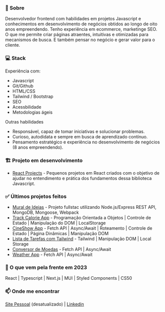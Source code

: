 ### 👋 Sobre 

Desenvolvedor frontend com habilidades em projetos Javascript e conhecimentos em desenvolvimento de negócios obtidos ao longo de oito anos empreendendo. Tenho experiência em ecommerce, marketinge SEO. O que me permite criar páginas atraentes, intuitivas e otimizadas para mecanismos de busca. E também pensar no negócio e gerar valor para o cliente. 

### 💻 Stack
Experiência com:
- Javascript 
- Git/Github
- HTML/CSS
- Tailwind / Bootstrap
- SEO
- Acessbilidade
- Metodologias ágeis

Outras habilidades
- Responsável, capaz de tomar iniciativas e solucionar problemas.
- Curioso, autodidata e sempre em busca de aprendizado contínuo.
- Pensamento estratégico e experiência no desenvolvimento de negócios (8 anos empreendendo).

### 🏗️ Projeto em desenvolvimento
- [React Projects](https://github.com/aecio-neto/react-projects) - Pequenos projetos em React criados com o objetivo de ajudar no entendimento e prática dos fundamentos dessa biblioteca Javascript.

### ✅ Últimos projetos feitos
- [Mural de Ideias](https://github.com/aecio-neto/reflection-board) - Projeto fullstac utilizando Node.js/Express REST API, MongoDB, Mongoose, Webpack
- [Track Calorie App](https://github.com/aecio-neto/Portfolio/tree/main/4%20-%20advanced/04%20-%20tracalorie_app) - Programação Orientada a Objetos | Controle de Estado | Manipulação do DOM | LocalStorage
- [CineShow App](https://github.com/aecio-neto/Portfolio/tree/main/4%20-%20advanced/03%20-%20cineShow%20app) - Fetch API | Async/Await | Roteamento | Controle de Estado | Página Dinâmicas | Manipulação DOM
- [Lista de Tarefas com Tailwind](https://github.com/aecio-neto/Portfolio/tree/main/3%20-%20intermediate/03%20-%20To-do%20List%202.0) - Tailwind | Manipulação DOM | Local Storage
- [Conversor de Moedas](https://github.com/aecio-neto/Portfolio/tree/main/4%20-%20advanced/02%20-%20Conversor%20de%20moedas) - Fetch API | Async/Await
- [Weather App](https://github.com/aecio-neto/Portfolio/tree/main/4%20-%20advanced/01%20-%20weather-app) - Fetch API | Async/Await

### 🚀 O que vem pela frente em 2023
React | Typescript | Next.js | MUI | Styled Components | CS50

### 📫 Onde me encontrar 

[Site Pessoal](https://aecioneto.com.br/) (desatualizado) |
[Linkedin](https://linkedin.com/in/aecio-neto)
